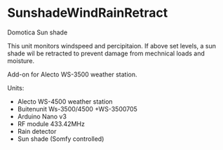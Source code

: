 # SunshadeWindRainRetract
Domotica Sun shade

This unit monitors windspeed and percipitaion. If above set levels, a sun shade wil be retracted to prevent damage from mechnical loads and moisture.

Add-on for Alecto WS-3500 weather station.

Units:
- Alecto WS-4500 weather station
- Buitenunit Ws-3500/4500 +WS-3500705
- Arduino Nano v3
- RF module 433.42MHz
- Rain detector 
- Sun shade (Somfy controlled)


